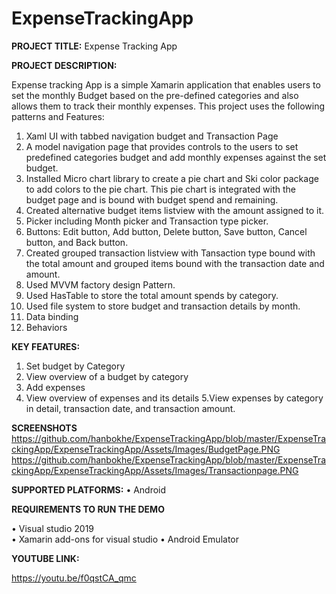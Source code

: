 # ExpenseTrackingApp

**PROJECT TITLE:** Expense Tracking App

**PROJECT DESCRIPTION:**

Expense tracking App is a simple Xamarin application that enables users to set the monthly Budget based on the pre-defined categories and also allows them to track their monthly expenses. This project uses the following patterns and Features: 
1.  Xaml UI with tabbed navigation budget and Transaction Page
2.  A model navigation page that provides controls to the users to set predefined categories budget and add monthly expenses against the set budget.
3.  Installed Micro chart library to create a pie chart and Ski color package to add colors to the pie chart. This pie chart is integrated with the budget page and is bound with budget spend and remaining.
4.  Created alternative budget items listview with the amount assigned to it.
5.  Picker including Month picker and Transaction type picker.
6.  Buttons: Edit button, Add button, Delete button, Save button, Cancel button, and Back button.
7.  Created grouped transaction listview with Tansaction type bound with the total amount and grouped items bound with the transaction date and amount.
8.  Used MVVM factory design Pattern.
9.  Used HasTable to store the total amount spends by category.
10. Used file system to store budget and transaction details by month.
11. Data binding
12. Behaviors

**KEY FEATURES:**

1. Set budget by Category
2. View overview of a budget by category
3. Add expenses
4. View overview of expenses and its details
5.View expenses by category in detail, transaction date, and transaction amount.

**SCREENSHOTS**
https://github.com/hanbokhe/ExpenseTrackingApp/blob/master/ExpenseTrackingApp/ExpenseTrackingApp/Assets/Images/BudgetPage.PNG
https://github.com/hanbokhe/ExpenseTrackingApp/blob/master/ExpenseTrackingApp/ExpenseTrackingApp/Assets/Images/Transactionpage.PNG

**SUPPORTED PLATFORMS:**
•	Android

**REQUIREMENTS TO RUN THE DEMO**

•	Visual studio 2019	
•	Xamarin add-ons for visual studio
•	Android Emulator

**YOUTUBE LINK:**

https://youtu.be/f0qstCA_qmc
